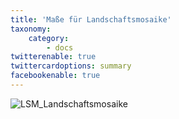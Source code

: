 ```yaml
---
title: 'Maße für Landschaftsmosaike'
taxonomy:
    category:
        - docs
twitterenable: true
twittercardoptions: summary
facebookenable: true
---
```


![LSM_Landschaftsmosaike](LSM_Landschaftsmosaike.JPG?lightbox=800&classes=caption "Tab. 2: Maße für Landschaftsmosaike (Quelle: WALZ 2012)")
